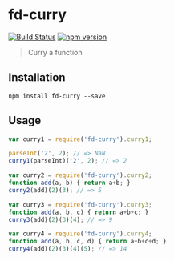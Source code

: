# fd-curry

[![Build Status](https://travis-ci.org/fp-js/fd-curry.svg)](https://travis-ci.org/fp-js/fd-curry) [![npm version](https://badge.fury.io/js/fd-curry.svg)](http://badge.fury.io/js/fd-curry)
> Curry a function

## Installation

`npm install fd-curry --save`

## Usage

```js
var curry1 = require('fd-curry').curry1;

parseInt('2', 2); // => NaN
curry1(parseInt)('2', 2); // => 2

var curry2 = require('fd-curry').curry2;
function add(a, b) { return a+b; }
curry2(add)(2)(3); // => 5

var curry3 = require('fd-curry').curry3;
function add(a, b, c) { return a+b+c; }
curry3(add)(2)(3)(4); // => 9

var curry4 = require('fd-curry').curry4;
function add(a, b, c, d) { return a+b+c+d; }
curry4(add)(2)(3)(4)(5); // => 14
```
